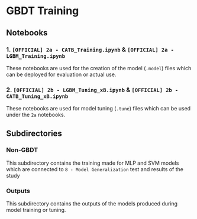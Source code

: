 # GBDT Training

## Notebooks

### 1. `[OFFICIAL] 2a - CATB_Training.ipynb` & `[OFFICIAL] 2a - LGBM_Training.ipynb`

These notebooks are used for the creation of the model (`.model`) files which can be deployed for evaluation or actual use.

### 2. `[OFFICIAL] 2b - LGBM_Tuning_xB.ipynb` & `[OFFICIAL] 2b - CATB_Tuning_xB.ipynb`

These notebooks are used for model tuning (`.tune`) files which can be used under the `2a` notebooks.

## Subdirectories

### Non-GBDT

This subdirectory contains the training made for MLP and SVM models which are connected to `8 - Model Generalization` test and results of the study

### Outputs

This subdirectory contains the outputs of the models produced during model training or tuning.